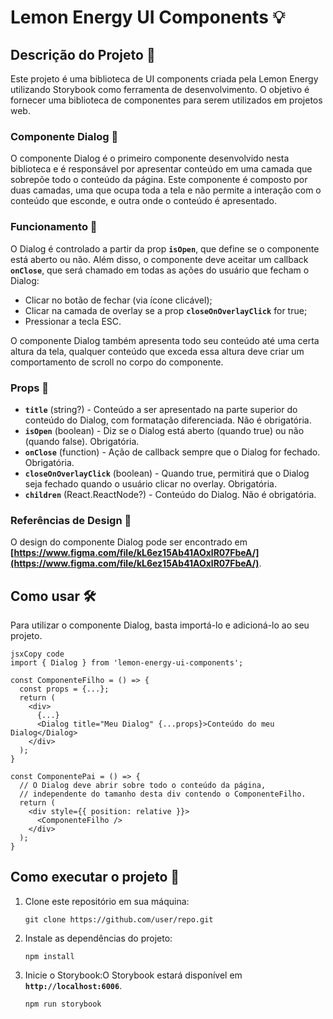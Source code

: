 # **Lemon Energy UI Components 💡**

## **Descrição do Projeto 📝**

Este projeto é uma biblioteca de UI components criada pela Lemon Energy utilizando Storybook como ferramenta de desenvolvimento. O objetivo é fornecer uma biblioteca de componentes para serem utilizados em projetos web.

### **Componente Dialog 💬**

O componente Dialog é o primeiro componente desenvolvido nesta biblioteca e é responsável por apresentar conteúdo em uma camada que sobrepõe todo o conteúdo da página. Este componente é composto por duas camadas, uma que ocupa toda a tela e não permite a interação com o conteúdo que esconde, e outra onde o conteúdo é apresentado.

### **Funcionamento 🚀**

O Dialog é controlado a partir da prop **`isOpen`**, que define se o componente está aberto ou não. Além disso, o componente deve aceitar um callback **`onClose`**, que será chamado em todas as ações do usuário que fecham o Dialog:

- Clicar no botão de fechar (via ícone clicável);
- Clicar na camada de overlay se a prop **`closeOnOverlayClick`** for true;
- Pressionar a tecla ESC.

O componente Dialog também apresenta todo seu conteúdo até uma certa altura da tela, qualquer conteúdo que exceda essa altura deve criar um comportamento de scroll no corpo do componente.

### **Props 🎁**

- **`title`** (string?) - Conteúdo a ser apresentado na parte superior do conteúdo do Dialog, com formatação diferenciada. Não é obrigatória.
- **`isOpen`** (boolean) - Diz se o Dialog está aberto (quando true) ou não (quando false). Obrigatória.
- **`onClose`** (function) - Ação de callback sempre que o Dialog for fechado. Obrigatória.
- **`closeOnOverlayClick`** (boolean) - Quando true, permitirá que o Dialog seja fechado quando o usuário clicar no overlay. Obrigatória.
- **`children`** (React.ReactNode?) - Conteúdo do Dialog. Não é obrigatória.

### **Referências de Design 🎨**

O design do componente Dialog pode ser encontrado em **[https://www.figma.com/file/kL6ez15Ab41AOxlR07FbeA/](https://www.figma.com/file/kL6ez15Ab41AOxlR07FbeA/)**.

## **Como usar 🛠️**

Para utilizar o componente Dialog, basta importá-lo e adicioná-lo ao seu projeto.

```
jsxCopy code
import { Dialog } from 'lemon-energy-ui-components';

const ComponenteFilho = () => {
  const props = {...};
  return (
    <div>
      {...}
      <Dialog title="Meu Dialog" {...props}>Conteúdo do meu Dialog</Dialog>
    </div>
  );
}

const ComponentePai = () => {
  // O Dialog deve abrir sobre todo o conteúdo da página,
  // independente do tamanho desta div contendo o ComponenteFilho.
  return (
    <div style={{ position: relative }}>
      <ComponenteFilho />
    </div>
  );
}

```

## **Como executar o projeto 🚀**

1. Clone este repositório em sua máquina:
    
    ```
    git clone https://github.com/user/repo.git
    
    ```
    
2. Instale as dependências do projeto:
    
    ```
    npm install
    
    ```
    
3. Inicie o Storybook:O Storybook estará disponível em **`http://localhost:6006`**.
    
    ```
    npm run storybook
    
    ```
